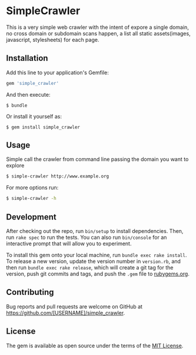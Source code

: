 # SimpleCrawler

This is a very simple web crawler with the intent of expore a single domain, no cross domain or subdomain scans happen, a list all static assets(images, javascript, stylesheets) for each page.

## Installation

Add this line to your application's Gemfile:

```ruby
gem 'simple_crawler'
```

And then execute:

    $ bundle

Or install it yourself as:

    $ gem install simple_crawler

## Usage

Simple call the crawler from command line passing the domain you want to explore

```bash
$ simple-crawler http://www.example.org 
```

For more options run:

```bash
$ simple-crawler -h 
```

## Development

After checking out the repo, run `bin/setup` to install dependencies. Then, run `rake spec` to run the tests. You can also run `bin/console` for an interactive prompt that will allow you to experiment.

To install this gem onto your local machine, run `bundle exec rake install`. To release a new version, update the version number in `version.rb`, and then run `bundle exec rake release`, which will create a git tag for the version, push git commits and tags, and push the `.gem` file to [rubygems.org](https://rubygems.org).

## Contributing

Bug reports and pull requests are welcome on GitHub at https://github.com/[USERNAME]/simple_crawler.


## License

The gem is available as open source under the terms of the [MIT License](http://opensource.org/licenses/MIT).

